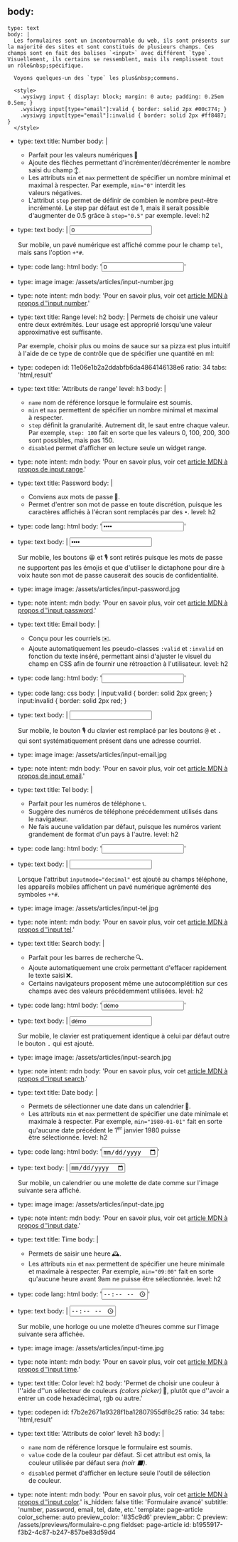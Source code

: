 body:
  -
    type: text
    body: |
      Les formulaires sont un incontournable du web, ils sont présents sur la majorité des sites et sont constitués de plusieurs champs. Ces champs sont en fait des balises `<input>` avec différent `type`. Visuellement, ils certains se ressemblent, mais ils remplissent tout un rôle&nbsp;spécifique. 
      
      Voyons quelques-un des `type` les plus&nbsp;communs.
      
      <style>
        .wysiwyg input { display: block; margin: 0 auto; padding: 0.25em 0.5em; }
        .wysiwyg input[type="email"]:valid { border: solid 2px #00c774; }
        .wysiwyg input[type="email"]:invalid { border: solid 2px #ff8487; }
      </style>
  -
    type: text
    title: Number
    body: |
      - Parfait pour les valeurs numériques&thinsp;🔢
      - Ajoute des flèches permettant d'incrémenter/décrémenter le nombre saisi du champ&thinsp;↕️.
      - Les attributs `min` et `max` permettent de spécifier un nombre minimal et maximal à respecter. Par exemple, `min="0"` interdit les valeurs&nbsp;négatives.
      - L'attribut `step` permet de définir de combien le nombre peut-être incrémenté. Le step par défaut est de 1, mais il serait possible d'augmenter de 0.5 grâce à `step="0.5"` par&nbsp;exemple.
    level: h2
  -
    type: text
    body: |
      <input type="number" value="0">
      
      Sur mobile, un pavé numérique est affiché comme pour le champ `tel`, mais sans l'option&nbsp;`+*#`.
  -
    type: code
    lang: html
    body: '<input type="number" value="0">'
  -
    type: image
    image: /assets/articles/input-number.jpg
  -
    type: note
    intent: mdn
    body: 'Pour en savoir plus, voir cet [article MDN à propos d''input&nbsp;number](https://developer.mozilla.org/fr/docs/Web/HTML/Element/input/number).'
  -
    type: text
    title: Range
    level: h2
    body: |
      Permets de choisir une valeur entre deux extrémités. Leur usage est approprié lorsqu'une valeur approximative est&nbsp;suffisante.
      
      Par exemple, choisir plus ou moins de sauce sur sa pizza est plus intuitif à l'aide de ce type de contrôle que de spécifier une quantité en&nbsp;ml:
  -
    type: codepen
    id: 11e06e1b2a2ddabfb6da4864146138e6
    ratio: 34
    tabs: 'html,result'
  -
    type: text
    title: 'Attributs de range'
    level: h3
    body: |
      - `name` nom de référence lorsque le formulaire est&nbsp;soumis.
      - `min` et `max` permettent de spécifier un nombre minimal et maximal à&nbsp;respecter.
      - `step` définit la granularité. Autrement dit, le saut entre chaque valeur. Par exemple, `step: 100` fait en sorte que les valeurs 0, 100, 200, 300 sont possibles, mais pas&nbsp;150.
      - `disabled` permet d'afficher en lecture seule un widget&nbsp;range.
  -
    type: note
    intent: mdn
    body: 'Pour en savoir plus, voir cet [article MDN à propos de input&nbsp;range](https://developer.mozilla.org/fr/docs/Web/HTML/Element/input/range).'
  -
    type: text
    title: Password
    body: |
      - Conviens aux mots de&nbsp;passe&thinsp;🔑.
      - Permet d'entrer son mot de passe en toute discrétion, puisque les caractères affichés à l'écran sont remplacés par des&nbsp;`•`.
    level: h2
  -
    type: code
    lang: html
    body: '<input type="password" value="démo">'
  -
    type: text
    body: |
      <input type="password" value="démo" autocomplete="off">
      
      Sur mobile, les boutons <kbd>😀</kbd> et <kbd>🎙</kbd> sont retirés puisque les mots de passe ne supportent  pas les émojis et que d'utiliser le dictaphone pour dire à voix haute son mot de passe causerait des soucis de&nbsp;confidentialité.
  -
    type: image
    image: /assets/articles/input-password.jpg
  -
    type: note
    intent: mdn
    body: 'Pour en savoir plus, voir cet [article MDN à propos d''input&nbsp;password](https://developer.mozilla.org/fr/docs/Web/HTML/Element/Input/password).'
  -
    type: text
    title: Email
    body: |
      - Conçu pour les courriels&thinsp;✉️.
      - Ajoute automatiquement les pseudo-classes `:valid` et `:invalid` en fonction du texte inséré, permettant ainsi d'ajuster le visuel du champ en CSS afin de fournir une rétroaction à&nbsp;l'utilisateur.
    level: h2
  -
    type: code
    lang: html
    body: '<input type="email">'
  -
    type: code
    lang: css
    body: |
      input:valid { border: solid 2px green; }
      input:invalid { border: solid 2px red; }
  -
    type: text
    body: |
      <input type="email">
      
      Sur mobile, le bouton <kbd>🎙</kbd> du clavier est remplacé par les boutons <kbd>@</kbd> et <kbd>.</kbd> qui sont systématiquement présent dans une adresse&nbsp;courriel.
  -
    type: image
    image: /assets/articles/input-email.jpg
  -
    type: note
    intent: mdn
    body: 'Pour en savoir plus, voir cet [article MDN à propos de input&nbsp;email](https://developer.mozilla.org/fr/docs/Web/HTML/Element/input/email).'
  -
    type: text
    title: Tel
    body: |
      - Parfait pour les numéros de&nbsp;téléphone&nbsp;📞.
      - Suggère des numéros de téléphone précédemment utilisés dans le&nbsp;navigateur.
      - Ne fais aucune validation par défaut, puisque les numéros varient grandement de format d'un pays à&nbsp;l'autre.
    level: h2
  -
    type: code
    lang: html
    body: '<input type="tel">'
  -
    type: text
    body: |
      <input type="tel">
      
      Lorsque l'attribut `inputmode="decimal"` est ajouté au champs téléphone, les appareils mobiles affichent un pavé numérique agrémenté des symboles&nbsp;`+*#`.
  -
    type: image
    image: /assets/articles/input-tel.jpg
  -
    type: note
    intent: mdn
    body: 'Pour en savoir plus, voir cet [article MDN à propos d''input&nbsp;tel](https://developer.mozilla.org/fr/docs/Web/HTML/Element/input/tel).'
  -
    type: text
    title: Search
    body: |
      - Parfait pour les barres de&nbsp;recherche&thinsp;🔍.
      - Ajoute automatiquement une croix permettant d'effacer rapidement le texte&nbsp;saisi&thinsp;❌.
      - Certains navigateurs proposent même une autocomplétition sur ces champs avec des valeurs précédemment&nbsp;utilisées.
    level: h2
  -
    type: code
    lang: html
    body: '<input type="search" value="démo">'
  -
    type: text
    body: |
      <input type="search" value="démo">
      
      Sur mobile, le clavier est pratiquement identique à celui par défaut outre le bouton <kbd>.</kbd> qui est&nbsp;ajouté.
  -
    type: image
    image: /assets/articles/input-search.jpg
  -
    type: note
    intent: mdn
    body: 'Pour en savoir plus, voir cet [article MDN à propos d''input&nbsp;search](https://developer.mozilla.org/fr/docs/Web/HTML/Element/input/search).'
  -
    type: text
    title: Date
    body: |
      - Permets de sélectionner une date dans un&nbsp;calendrier&thinsp;📅.
      - Les attributs `min` et `max` permettent de spécifier une date minimale et maximale à respecter. Par exemple, `min="1980-01-01"` fait en sorte qu'aucune date précédent le 1<sup>er</sup> janvier 1980 puisse être&nbsp;sélectionnée.
    level: h2
  -
    type: code
    lang: html
    body: '<input type="date">'
  -
    type: text
    body: |
      <input type="date">
      
      Sur mobile, un calendrier ou une molette de date comme sur l'image suivante sera&nbsp;affiché.
  -
    type: image
    image: /assets/articles/input-date.jpg
  -
    type: note
    intent: mdn
    body: 'Pour en savoir plus, voir cet [article MDN à propos d''input&nbsp;date](https://developer.mozilla.org/fr/docs/Web/HTML/Element/input/date).'
  -
    type: text
    title: Time
    body: |
      - Permets de saisir une&nbsp;heure&thinsp;🕰.
      - Les attributs `min` et `max` permettent de spécifier une heure minimale et maximale à respecter. Par exemple, `min="09:00"` fait en sorte qu'aucune heure avant 9am ne puisse être&nbsp;sélectionnée.
    level: h2
  -
    type: code
    lang: html
    body: '<input type="time">'
  -
    type: text
    body: |
      <input type="time">
      
      Sur mobile, une horloge ou une molette d'heures comme sur l'image suivante sera&nbsp;affichée.
  -
    type: image
    image: /assets/articles/input-time.jpg
  -
    type: note
    intent: mdn
    body: 'Pour en savoir plus, voir cet [article MDN à propos d''input&nbsp;time](https://developer.mozilla.org/fr/docs/Web/HTML/Element/input/time).'
  -
    type: text
    title: Color
    level: h2
    body: 'Permet de choisir une couleur à l''aide d''un sélecteur de couleurs _(colors picker)_&thinsp;🎨, plutôt que d''avoir a entrer un code hexadécimal, rgb ou&nbsp;autre.'
  -
    type: codepen
    id: f7b2e2671a9328f1ba12807955df8c25
    ratio: 34
    tabs: 'html,result'
  -
    type: text
    title: 'Attributs de color'
    level: h3
    body: |
      - `name` nom de référence lorsque le formulaire est&nbsp;soumis.
      - `value` code de la couleur par défaut. Si cet attribut est omis, la couleur utilisée par défaut sera&nbsp;_(noir&nbsp;⬛️)_.
      - `disabled` permet d'afficher en lecture seule l'outil de sélection de&nbsp;couleur.
  -
    type: note
    intent: mdn
    body: 'Pour en savoir plus, voir cet [article MDN à propos d''input&nbsp;color](https://developer.mozilla.org/fr/docs/Web/HTML/Element/input/color).'
is_hidden: false
title: 'Formulaire avancé'
subtitle: 'number, password, email, tel, date, etc.'
template: page-article
color_scheme: auto
preview_color: '#35c9d6'
preview_abbr: C
preview: /assets/previews/formulaire-c.png
fieldset: page-article
id: b1955917-f3b2-4c87-b247-857be83d59d4
